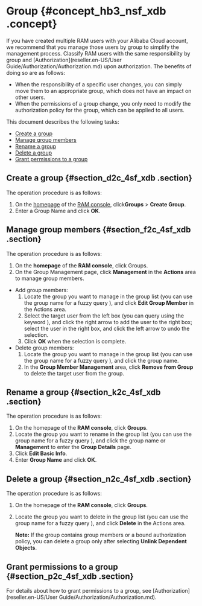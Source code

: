 # Group {#concept_hb3_nsf_xdb .concept}

If you have created multiple RAM users with your Alibaba Cloud account, we recommend that you manage those users by group to simplify the management process. Classify RAM users with the same responsibility by group and [Authorization](reseller.en-US/User Guide/Authorization/Authorization.md) upon authorization. The benefits of doing so are as follows:

-   When the responsibility of a specific user changes, you can simply move them to an appropriate group, which does not have an impact on other users.
-   When the permissions of a group change, you only need to modify the authorization policy for the group, which can be applied to all users.

This document describes the following tasks:

-   [Create a group](#section_d2c_4sf_xdb)
-   [Manage group members](#section_f2c_4sf_xdb)
-   [Rename a group](#section_k2c_4sf_xdb)
-   [Delete a group](#section_n2c_4sf_xdb)
-   [Grant permissions to a group](#section_p2c_4sf_xdb)

## Create a group {#section_d2c_4sf_xdb .section}

The operation procedure is as follows:

1.  On the [homepage](https://partners-ram.console.aliyun.com/) of the [RAM console](https://partners-ram.console.aliyun.com/), click**Groups** \> **Create Group**.
2.  Enter a Group Name and click **OK**.

## Manage group members {#section_f2c_4sf_xdb .section}

The operation procedure is as follows:

1.  On the **homepage** of the **RAM console**, click Groups.
2.  On the Group Management page, click **Management** in the **Actions** area to manage group members.

-   Add group members:
    1.  Locate the group you want to manage in the group list \(you can use the group name for a fuzzy query \), and click **Edit Group Member** in the Actions area.
    2.  Select the target user from the left box \(you can query using the keyword \), and click the right arrow to add the user to the right box; select the user in the right box, and click the left arrow to undo the selection.
    3.  Click **OK** when the selection is complete.
-   Delete group members:
    1.  Locate the group you want to manage in the group list \(you can use the group name for a fuzzy query \), and click the group name.
    2.  In the **Group Member Management** area, click **Remove from Group** to delete the target user from the group.

## Rename a group {#section_k2c_4sf_xdb .section}

The operation procedure is as follows:

1.  On the homepage of the **RAM console**, click **Groups**.
2.  Locate the group you want to rename in the group list \(you can use the group name for a fuzzy query \), and click the group name or **Management** to enter the **Group Details** page.
3.  Click **Edit Basic Info**.
4.  Enter **Group Name** and click **OK**.

## Delete a group {#section_n2c_4sf_xdb .section}

The operation procedure is as follows:

1.  On the homepage of the **RAM console**, click **Groups**.
2.  Locate the group you want to delete in the group list \(you can use the group name for a fuzzy query \), and click **Delete** in the Actions area.

    **Note:** If the group contains group members or a bound authorization policy, you can delete a group only after selecting **Unlink Dependent Objects**.


## Grant permissions to a group {#section_p2c_4sf_xdb .section}

For details about how to grant permissions to a group, see [Authorization](reseller.en-US/User Guide/Authorization/Authorization.md).

